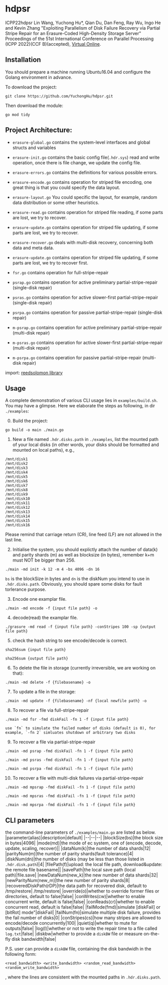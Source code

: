 # hdpsr
ICPP22hdpsr
Lin Wang, Yuchong Hu*, Qian Du, Dan Feng, Ray Wu, Ingo He and Kevin Zhang
"Exploiting Parallelism of Disk Failure Recovery via Partial Stripe Repair for an Erasure-Coded High-Density Storage Server"
Proceedings of the 51st International Conference on Parallel Processing (ICPP 2022)(CCF B)(accepted), [Virtual Online](https://dl.acm.org/doi/abs/10.1145/3545008.3545014).

## Installation
You should prepare a machine running Ubuntu16.04 and configure the Golang environment in advance.

To download the project:
```
git clone https://github.com/YuchongHu/hdpsr.git
```

Then download the module:
```
go mod tidy
```

## Project Architecture:
<!-- - `examples/main.go` contains the main func. For each run,  operate among "encode", "read", ... -->

- `erasure-global.go` contains the system-level interfaces and global structs and variables

- `erasure-init.go` contains the basic config file(`.hdr.sys`) read and write operation, once there is file change, we update the config file.

- `erasure-errors.go` contains the definitions for various possible errors.

- `erasure-encode.go` contains operation for striped file encoding, one great thing is that you could specify the data layout. 

- `erasure-layout.go` You could specific the layout, for example, random data distribution or some other heuristics. 

- `erasure-read.go` contains operation for striped file reading, if some parts are lost, we try to recover.

- `erasure-update.go` contains operation for striped file updating, if some parts are lost, we try to recover.

- `erasure-recover.go` deals with multi-disk recovery, concerning both data and meta data.

- `erasure-update.go` contains operation for striped file updating, if some parts are lost, we try to recover first.

- `fsr.go` contains operation for full-stripe-repair

- `psrap.go` contains operation for active preliminary partial-stripe-repair (single-disk repair)

- `psras.go` contains operation for active slower-first partial-stripe-repair (single-disk repair)

- `psrpa.go` contains operation for passive partial-stripe-repair (single-disk repair)

- `m-psrap.go` contains operation for active preliminary partial-stripe-repair (multi-disk repair)

- `m-psras.go` contains operation for active slower-first partial-stripe-repair (multi-disk repair)

- `m-psrpa.go` contains operation for passive partial-stripe-repair (multi-disk repair)


import:
[reedsolomon library](https://github.com/YuchongHu/reedsolomon)

## Usage
A complete demonstration of various CLI usage lies in `examples/build.sh`. You may have a glimpse.
Here we elaborate the steps as following, in dir `./examples`:

0. Build the project:
```
go build -o main ./main.go  
```

1. New a file named `.hdr.disks.path` in `./examples`, list the mounted path of your local disks (in other words, your disks should be formatted and mounted on local paths), e.g.,
```
/mnt/disk1
/mnt/disk2
/mnt/disk3
/mnt/disk4
/mnt/disk5
/mnt/disk6
/mnt/disk7
/mnt/disk8
/mnt/disk9
/mnt/disk10
/mnt/disk11
/mnt/disk12
/mnt/disk13
/mnt/disk14
/mnt/disk15
/mnt/disk16
```
Please remind that carriage return (CR), line feed (LF) are not allowed in the last line.

2. Initialise the system, you should explictly attach the number of data(k) and parity shards (m) as well as blocksize (in bytes), remember k+m must NOT be bigger than 256.
```
./main -md init -k 12 -m 4 -bs 4096 -dn 16
```
`bs` is the blockSize in bytes and `dn` is the diskNum you intend to use in `.hdr.disks.path`. Obviously, you should spare some disks for fault torlerance purpose.

3. Encode one examplar file.
```
./main -md encode -f {input file path} -o
```
4. decode(read) the examplar file.
```
./grasure -md read -f {input file path} -conStripes 100 -sp {output file path} 
```

5. check the hash string to see encode/decode is correct.

```
sha256sum {input file path}
```
```
sha256sum {output file path}
```

6. To delete the file in storage (currently irreversible, we are working on that):
```
./main -md delete -f {filebasename} -o
```

7. To update a file in the storage:
```
./main -md update -f {filebasename} -nf {local newfile path} -o
```

8. To recover a file via full-stripe-repair
```
./main -md fsr -fmd diskFail -fn 1 -f {input file path}
```
```
use `fn` to simulate the failed number of disks (default is 0), for example, `-fn 2` simluates shutdown of arbitrary two disks
```

9. To recover a file via partial-stripe-repair
```
./main -md psrap -fmd diskFail -fn 1 -f {input file path}
```
```
./main -md psras -fmd diskFail -fn 1 -f {input file path}
```
```
./main -md psrpa -fmd diskFail -fn 1 -f {input file path}
```

10. To recover a file with multi-disk failures via partial-stripe-repair
```
./main -md mpsrap -fmd diskFail -fn 1 -f {input file path}
```
```
./main -md mpsras -fmd diskFail -fn 1 -f {input file path}
```
```
./main -md mpsrpa -fmd diskFail -fn 1 -f {input file path}
```

## CLI parameters
the command-line parameters of `./examples/main.go` are listed as below.
|parameter(alias)|description|default|
|--|--|--|
|blockSize(bs)|the block size in bytes|4096|
|mode(md)|the mode of ec system, one of (encode, decode, update, scaling, recover)||
|dataNum(k)|the number of data shards|12|
|parityNum(m)|the number of parity shards(fault tolerance)|4|
|diskNum(dn)|the number of disks (may be less than those listed in `.hdr.disk.path`)|4|
|filePath(f)|upload: the local file path, download&update: the remote file basename||
|savePath|the local save path (local path)|file.save|
|newDataNum(new_k)|the new number of data shards|32|
|newParityNum(new_m)|the new number of parity shards|8|
|recoveredDiskPath(rDP)|the data path for recovered disk, default to /tmp/restore| /tmp/restore|
|override(o)|whether to override former files or directories, default to false|false|
|conWrites(cw)|whether to enable concurrent write, default is false|false|
|conReads(cr)|whether to enable concurrent read, default is false|false|
|failMode(fmd)|simulate [diskFail] or [bitRot] mode"|diskFail|
|failNum(fn)|simulate multiple disk failure, provides the fail number of disks|0|
|conStripes(cs)|how many stripes are allowed to encode/decode concurrently|100|
|quiet(q)|whether to mute for outputs|false|
|log(l)|whether or not to write the repair time to a file called `log.txt`|false|
|diskbw|whether to provide a `diskBW` file or measure on-the-fly disk bandwidth|false|

P.S.
user can provide a `diskBW` file, containing the disk bandwidh in the following form:
```
<read_bandwidth> <write_bandwidth> <random_read_bandwidth> <random_write_bandwidth>
```
, where the lines are consistent with the mounted paths in `.hdr.disks.path`.
